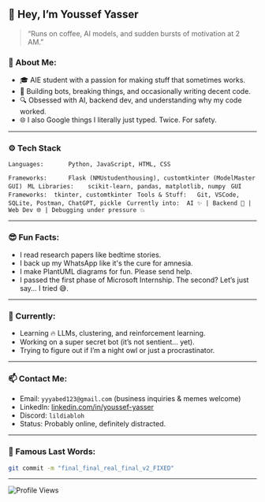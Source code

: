 ## 👋 Hey, I’m Youssef Yasser

> “Runs on coffee, AI models, and sudden bursts of motivation at 2 AM.”

### 🧠 About Me:
- 🎓 AIE student with a passion for making stuff that sometimes works.
- 🤖 Building bots, breaking things, and occasionally writing decent code.
- 🔍 Obsessed with AI, backend dev, and understanding why my code worked.
- 🌐 I also Google things I literally just typed. Twice. For safety.

---

### ⚙️ Tech Stack

```
Languages:       Python, JavaScript, HTML, CSS
```
``` Frameworks:      Flask (NMUstudenthousing), customtkinter (ModelMaster GUI)  ```
``` ML Libraries:    scikit-learn, pandas, matplotlib, numpy  ```
``` GUI Frameworks:  tkinter, customtkinter  ```
``` Tools & Stuff:   Git, VSCode, SQLite, Postman, ChatGPT, pickle  ```
```Currently into:  AI ✨ | Backend 🚀 | Web Dev 🌐 | Debugging under pressure 💥  ```


---

### 😎 Fun Facts:
- I read research papers like bedtime stories.
- I back up my WhatsApp like it's the cure for amnesia.
- I make PlantUML diagrams for fun. Please send help.
- I passed the first phase of Microsoft Internship. The second? Let’s just say… I tried 😅.

---

### 🔭 Currently:
- Learning 🔥 LLMs, clustering, and reinforcement learning.
- Working on a super secret bot (it’s not sentient… yet).
- Trying to figure out if I’m a night owl or just a procrastinator.

---

### 📫 Contact Me:
- Email: `yyyabed123@gmail.com` (business inquiries & memes welcome)
- LinkedIn: [linkedin.com/in/youssef-yasser](https://linkedin.com/in/youssef-yasser)
- Discord: `lildiabloh`
- Status: Probably online, definitely distracted.

---

### 💬 Famous Last Words:

```bash
git commit -m "final_final_real_final_v2_FIXED"
```

---

![Profile Views](https://komarev.com/ghpvc/?username=Lordiod&color=blue)
